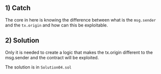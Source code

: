 ## 1) Catch
The core in here is knowing the difference between what is the ```msg.sender``` and the ```tx.origin```
and how can this be exploitable.

## 2) Solution
Only it is needed to create a logic that makes the tx.origin different to the msg.sender 
and the contract will be exploited.

The solution is in ```Solution04.sol```